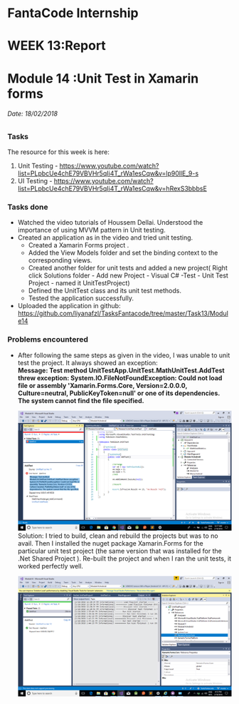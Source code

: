 # FantaCode Internship
# WEEK 13:Report 
# Module 14 :Unit Test in Xamarin forms

###### Date: 18/02/2018
### Tasks 

The resource for this week is here:<br>

1. Unit Testing - https://www.youtube.com/watch?list=PLpbcUe4chE79VBVHr5qIi4T_rWa1esCqw&v=lp90llE_9-s
2. UI Testing - https://www.youtube.com/watch?list=PLpbcUe4chE79VBVHr5qIi4T_rWa1esCqw&v=hRexS3bbbsE

### Tasks done

* Watched the video tutorials of Houssem Dellai. Understood the importance of using MVVM pattern in Unit testing.
* Created an application as in the video and tried unit testing.
   - Created a Xamarin Forms project .
   - Added the View Models folder and set the binding context to the corresponding views.
   - Created another folder for unit tests and added a new project( Right click Solutions folder - Add new Project - Visual C# -Test -   Unit     Test Project - named it UnitTestProject)
    - Defined the UnitTest class and its unit test methods.
    - Tested the application successfully.
* Uploaded the application in github:<br>
  https://github.com/liyanafzl/TasksFantacode/tree/master/Task13/Module14
  
### Problems encountered

* After following the same steps as given in the video, I was unable to unit test the project. It always showed an exception:<br>
  <b>Message: Test method UnitTestApp.UnitTest.MathUnitTest.AddTest threw exception: 
  System.IO.FileNotFoundException: Could not load file or assembly 'Xamarin.Forms.Core, Version=2.0.0.0, Culture=neutral,       PublicKeyToken=null' or one of its dependencies. The system cannot find the file specified.</b>
  
  ![Error](/images/Error13.1.png)
  <br> Solution:
  I tried to build, clean and rebuild the projects but was to no avail. Then I installed the nuget package Xamarin.Forms for the particular unit test project (the same version that was installed for the .Net Shared Project ). Re-built the project and when I ran the unit tests, it worked perfectly well.
  
    ![Error](/images/Error13.2.png)

  





